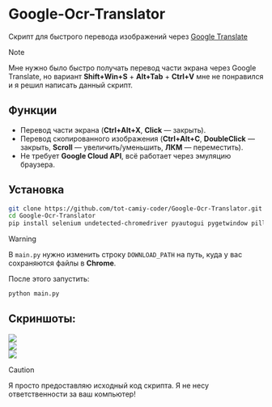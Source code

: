 # Google-Ocr-Translator

Скрипт для быстрого перевода изображений через [Google Translate](https://translate.google.com/) 
> [!NOTE]
> Мне нужно было быстро получать перевод части экрана через Google Translate, но вариант **Shift+Win+S** + **Alt+Tab** + **Ctrl+V** мне не понравился
> и я решил написать данный скрипт.

## Функции
- Перевод части экрана (**Ctrl+Alt+X**, **Click** — закрыть).
- Перевод скопированного изображения (**Ctrl+Alt+C**, **DoubleClick** — закрыть, **Scroll** — увеличить/уменьшить, **ЛКМ** — переместить).
- Не требует **Google Cloud API**, всё работает через эмуляцию браузера.

## Установка
```bash
git clone https://github.com/tot-camiy-coder/Google-Ocr-Translator.git
cd Google-Ocr-Translator
pip install selenium undetected-chromedriver pyautogui pygetwindow pillow keyboard
```
> [!WARNING]
> В `main.py` нужно изменить строку `DOWNLOAD_PATH` на путь, куда у вас сохраняются файлы в **Chrome**.

После этого запустить:
```bash
python main.py
```

## Скриншоты:
![](https://github.com/user-attachments/assets/4ca0456b-b858-4847-91b9-f7cc5864d549)  
![](https://images2.imgbox.com/c5/7d/ihFcOpJK_o.png)  
![](https://images2.imgbox.com/e0/9c/hcI2Jgis_o.png)  

> [!CAUTION]
> Я просто предоставляю исходный код скрипта. Я не несу ответственности за ваш компьютер!
